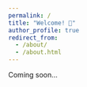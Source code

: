 ```yaml
---
permalink: /
title: "Welcome! 👋"
author_profile: true
redirect_from: 
  - /about/
  - /about.html
---
```


Coming soon...
